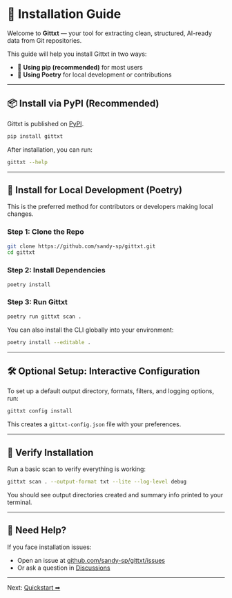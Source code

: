 # 🧰 Installation Guide

Welcome to **Gittxt** — your tool for extracting clean, structured, AI-ready data from Git repositories.

This guide will help you install Gittxt in two ways:

- 📌 **Using pip (recommended)** for most users
- 🐍 **Using Poetry** for local development or contributions

---

## 📦 Install via PyPI (Recommended)

Gittxt is published on [PyPI](https://pypi.org/project/gittxt/).

```bash
pip install gittxt
```

After installation, you can run:

```bash
gittxt --help
```

---

## 🧪 Install for Local Development (Poetry)

This is the preferred method for contributors or developers making local changes.

### Step 1: Clone the Repo
```bash
git clone https://github.com/sandy-sp/gittxt.git
cd gittxt
```

### Step 2: Install Dependencies
```bash
poetry install
```

### Step 3: Run Gittxt
```bash
poetry run gittxt scan .
```

You can also install the CLI globally into your environment:
```bash
poetry install --editable .
```

---

## 🛠 Optional Setup: Interactive Configuration

To set up a default output directory, formats, filters, and logging options, run:

```bash
gittxt config install
```

This creates a `gittxt-config.json` file with your preferences.

---

## 🧪 Verify Installation

Run a basic scan to verify everything is working:
```bash
gittxt scan . --output-format txt --lite --log-level debug
```

You should see output directories created and summary info printed to your terminal.

---

## 💬 Need Help?
If you face installation issues:
- Open an issue at [github.com/sandy-sp/gittxt/issues](https://github.com/sandy-sp/gittxt/issues)
- Or ask a question in [Discussions](https://github.com/sandy-sp/gittxt/discussions)

---

Next: [Quickstart ➡](quickstart.md)

